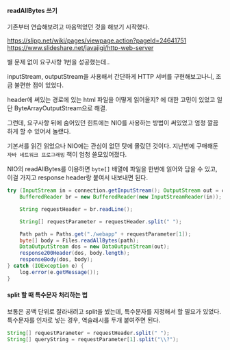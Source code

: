 #### readAllBytes 쓰기
기존부터 연습해보려고 마음먹었던 것을 해보기 시작했다.

https://slipp.net/wiki/pages/viewpage.action?pageId=24641751
https://www.slideshare.net/javajigi/http-web-server

별 문제 없이 요구사항 1번을 성공했는데..

inputStream, outputStream을 사용해서 간단하게 HTTP 서버를 구현해보고나니, 조금 불편한 점이 있었다.

header에 써있는 경로에 있는 html 파일을 어떻게 읽어올지? 에 대한 고민이 있었고 일단 ByteArrayOutputStream으로 해결.

그런데, 요구사항 뒤에 숨어있던 힌트에는 NIO를 사용하는 방법이 써있었고 엄청 깔끔하게 할 수 있어서 놀랬다.

기본서를 읽긴 읽었으나 NIO에는 관심이 없던 탓에 몰랐던 것이다. 지난번에 구매해둔 `자바 네트워크 프로그래밍` 책이 엄청 쓸모있어졌다.

NIO의 readAllBytes를 이용하면 `byte[]` 배열에 파일을 한번에 읽어와 담을 수 있고, 이걸 가지고 response header랑 붙여서 내보내면 된다.

```java
try (InputStream in = connection.getInputStream(); OutputStream out = connection.getOutputStream()) {
    BufferedReader br = new BufferedReader(new InputStreamReader(in));

    String requestHeader = br.readLine();

    String[] requestParameter = requestHeader.split(" ");

    Path path = Paths.get("./webapp" + requestParameter[1]);
    byte[] body = Files.readAllBytes(path);
    DataOutputStream dos = new DataOutputStream(out);
    response200Header(dos, body.length);
    responseBody(dos, body);
} catch (IOException e) {
    log.error(e.getMessage());
}
```

#### split 할 때 특수문자 처리하는 법
보통은 공백 단위로 잘라내려고 split을 썼는데, 특수문자를 지정해서 할 필요가 있었다.
특수문자를 인자로 넣는 경우, 역슬래시를 두개 붙여주면 된다.

```java
String[] requestParameter = requestHeader.split(" ");
String[] queryString = requestParameter[1].split("\\?");
```